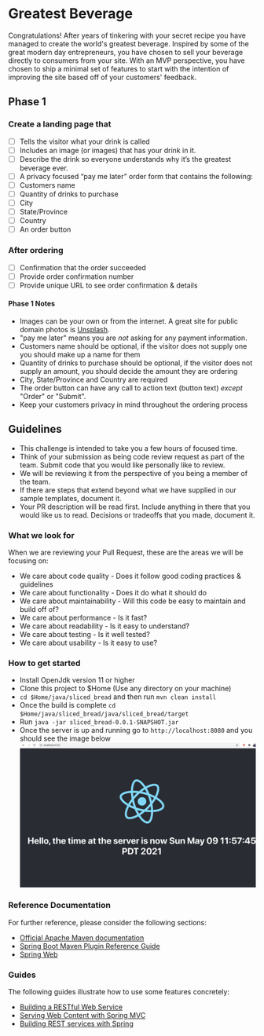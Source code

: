 # Greatest Beverage

Congratulations! After years of tinkering with your secret recipe you have managed to create the world's greatest beverage. Inspired by some of the great modern day entrepreneurs, you have chosen to sell your beverage directly to consumers from your site. With an MVP perspective, you have chosen to ship a minimal set of features to start with the intention of improving the site based off of your customers' feedback.

## Phase 1

### Create a landing page that

- [ ] Tells the visitor what your drink is called
- [ ] Includes an image (or images) that has your drink in it.
- [ ] Describe the drink so everyone understands why it’s the greatest beverage ever.
- [ ] A privacy focused “pay me later” order form that contains the following:
- [ ] Customers name
- [ ] Quantity of drinks to purchase
- [ ] City
- [ ] State/Province
- [ ] Country
- [ ] An order button

### After ordering

- [ ] Confirmation that the order succeeded
- [ ] Provide order confirmation number
- [ ] Provide unique URL to see order confirmation & details

#### Phase 1 Notes

- Images can be your own or from the internet. A great site for public domain photos is [Unsplash](https://www.unsplash.com).
- "pay me later" means you are *not* asking for any payment information.
- Customers name should be optional, if the visitor does not supply one you should make up a name for them
- Quantity of drinks to purchase should be optional, if the visitor does not supply an amount, you should decide the amount they are ordering
- City, State/Province and Country are required
- The order button can have any call to action text (button text) *except* "Order" or "Submit".
- Keep your customers privacy in mind throughout the ordering process

## Guidelines

- This challenge is intended to take you a few hours of focused time.
- Think of your submission as being code review request as part of the team. Submit code that you would like personally like to review.
- We will be reviewing it from the perspective of you being a member of the team.
- If there are steps that extend beyond what we have supplied in our sample templates, document it.
- Your PR description will be read first. Include anything in there that you would like us to read. Decisions or tradeoffs that you made, document it.

### What we look for

When we are reviewing your Pull Request, these are the areas we will be focusing on:

- We care about code quality - Does it follow good coding practices & guidelines
- We care about functionality - Does it do what it should do
- We care about maintainability - Will this code be easy to maintain and build off of?
- We care about performance - Is it fast?
- We care about readability - Is it easy to understand?
- We care about testing - Is it well tested?
- We care about usability - Is it easy to use?

### How to get started

* Install OpenJdk version 11 or higher
* Clone this project to $Home (Use any directory on your machine)
* `cd $Home/java/sliced_bread` and then run `mvn clean install`
* Once the build is complete `cd $Home/java/sliced_bread/java/sliced_bread/target`
* Run `java -jar sliced_bread-0.0.1-SNAPSHOT.jar`
* Once the server is up and running go to `http://localhost:8080` and you should see the image below
![Screenshot](finished.png)

### Reference Documentation
For further reference, please consider the following sections:

* [Official Apache Maven documentation](https://maven.apache.org/guides/index.html)
* [Spring Boot Maven Plugin Reference Guide](https://docs.spring.io/spring-boot/docs/2.4.5/maven-plugin/reference/html/)
* [Spring Web](https://docs.spring.io/spring-boot/docs/2.4.5/reference/htmlsingle/#boot-features-developing-web-applications)

### Guides
The following guides illustrate how to use some features concretely:

* [Building a RESTful Web Service](https://spring.io/guides/gs/rest-service/)
* [Serving Web Content with Spring MVC](https://spring.io/guides/gs/serving-web-content/)
* [Building REST services with Spring](https://spring.io/guides/tutorials/bookmarks/)

